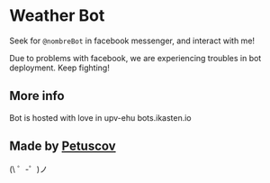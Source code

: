 Weather Bot
=========================

Seek for `@nombreBot` in facebook messenger, and interact with me!

Due to problems with facebook, we are experiencing troubles in bot deployment. Keep fighting!


More info
------------

Bot is hosted with love in upv-ehu bots.ikasten.io


Made by [Petuscov](https://github.com/petuscov/)
-------------------

(\ ゜-゜)ノ
